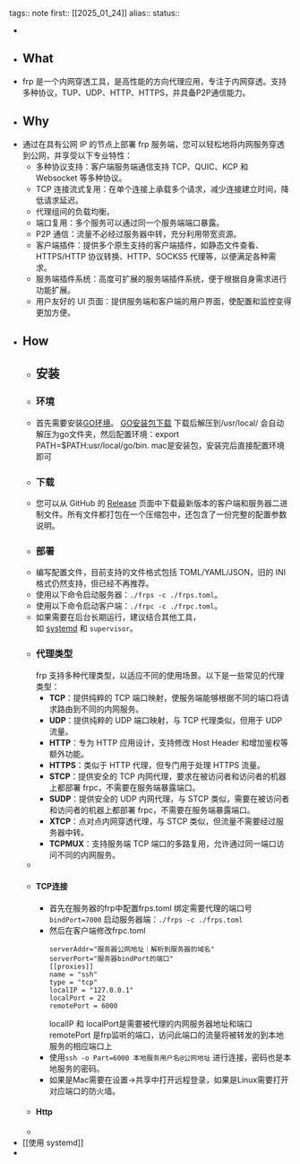 tags:: note
first:: [[2025_01_24]]
alias:: 
status::

-
- ## What
- frp 是一个内网穿透工具，是高性能的方向代理应用，专注于内网穿透。支持多种协议，TUP、UDP、HTTP、HTTPS，并具备P2P通信能力。
- ## Why
- 通过在具有公网 IP 的节点上部署 frp 服务端，您可以轻松地将内网服务穿透到公网，并享受以下专业特性：
	- 多种协议支持：客户端服务端通信支持 TCP、QUIC、KCP 和 Websocket 等多种协议。
	- TCP 连接流式复用：在单个连接上承载多个请求，减少连接建立时间，降低请求延迟。
	- 代理组间的负载均衡。
	- 端口复用：多个服务可以通过同一个服务端端口暴露。
	- P2P 通信：流量不必经过服务器中转，充分利用带宽资源。
	- 客户端插件：提供多个原生支持的客户端插件，如静态文件查看、HTTPS/HTTP 协议转换、HTTP、SOCKS5 代理等，以便满足各种需求。
	- 服务端插件系统：高度可扩展的服务端插件系统，便于根据自身需求进行功能扩展。
	- 用户友好的 UI 页面：提供服务端和客户端的用户界面，使配置和监控变得更加方便。
- ## How
	- ## 安装
	- ### 环境
	- 首先需要安装[GO环境](https://go.dev/doc/install#requirements)。 [GO安装包下载](https://github.com/fatedier/frp/releases)
	  下载后解压到/usr/local/  会自动解压为go文件夹，然后配置环境：export PATH=$PATH:usr/local/go/bin. 
	  mac是安装包，安装完后直接配置环境即可
	- ### 下载
	- 您可以从 GitHub 的 [Release](https://github.com/fatedier/frp/releases) 页面中下载最新版本的客户端和服务器二进制文件。所有文件都打包在一个压缩包中，还包含了一份完整的配置参数说明。
	- ### 部署
	- 编写配置文件，目前支持的文件格式包括 TOML/YAML/JSON，旧的 INI 格式仍然支持，但已经不再推荐。
	- 使用以下命令启动服务器：`./frps -c ./frps.toml`。
	- 使用以下命令启动客户端：`./frpc -c ./frpc.toml`。
	- 如果需要在后台长期运行，建议结合其他工具，如 [systemd](https://gofrp.org/zh-cn/docs/setup/systemd/) 和 `supervisor`。
	- ### 代理类型
	  frp 支持多种代理类型，以适应不同的使用场景。以下是一些常见的代理类型：
		- **TCP**：提供纯粹的 TCP 端口映射，使服务端能够根据不同的端口将请求路由到不同的内网服务。
		- **UDP**：提供纯粹的 UDP 端口映射，与 TCP 代理类似，但用于 UDP 流量。
		- **HTTP**：专为 HTTP 应用设计，支持修改 Host Header 和增加鉴权等额外功能。
		- **HTTPS**：类似于 HTTP 代理，但专门用于处理 HTTPS 流量。
		- **STCP**：提供安全的 TCP 内网代理，要求在被访问者和访问者的机器上都部署 frpc，不需要在服务端暴露端口。
		- **SUDP**：提供安全的 UDP 内网代理，与 STCP 类似，需要在被访问者和访问者的机器上都部署 frpc，不需要在服务端暴露端口。
		- **XTCP**：点对点内网穿透代理，与 STCP 类似，但流量不需要经过服务器中转。
		- **TCPMUX**：支持服务端 TCP 端口的多路复用，允许通过同一端口访问不同的内网服务。
	-
	- #### TCP连接
		- 首先在服务器的frp中配置frps.toml 绑定需要代理的端口号
		  `bindPort=7000`
		  启动服务器端：`./frps -c ./frps.toml`
		- 然后在客户端修改frpc.toml
		  ```
		  serverAddr="服务器公网地址｜解析到服务器的域名"
		  serverPort="服务器bindPort的端口"
		  [[proxies]]
		  name = "ssh"
		  type = "tcp"
		  localIP = "127.0.0.1"
		  localPort = 22
		  remotePort = 6000
		  ```
		  localIP 和 localPort是需要被代理的内网服务器地址和端口
		  remotePort 是frp监听的端口，访问此端口的流量将被转发的到本地服务的相应端口上
		- 使用`ssh -o Part=6000 本地服务用户名@公网地址` 进行连接，密码也是本地服务的密码。
		- 如果是Mac需要在设置->共享中打开远程登录，如果是Linux需要打开对应端口的防火墙。
	- #### Http
	-
- [[使用 systemd]]
-